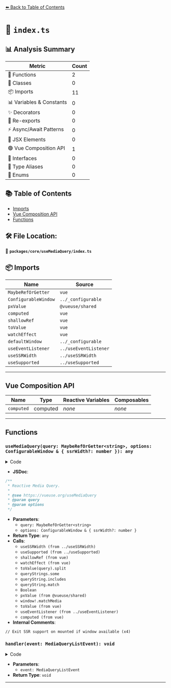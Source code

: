 [⬅️ Back to Table of Contents](../../../index.md)

# 📄 `index.ts`

## 📊 Analysis Summary

| Metric | Count |
|--------|-------|
| 🔧 Functions | 2 |
| 🧱 Classes | 0 |
| 📦 Imports | 11 |
| 📊 Variables & Constants | 0 |
| ✨ Decorators | 0 |
| 🔄 Re-exports | 0 |
| ⚡ Async/Await Patterns | 0 |
| 💠 JSX Elements | 0 |
| 🟢 Vue Composition API | 1 |
| 📐 Interfaces | 0 |
| 📑 Type Aliases | 0 |
| 🎯 Enums | 0 |

## 📚 Table of Contents

- [Imports](#imports)
- [Vue Composition API](#vue-composition-api)
- [Functions](#functions)

## 🛠️ File Location:
📂 **`packages/core/useMediaQuery/index.ts`**

## 📦 Imports

| Name | Source |
|------|--------|
| `MaybeRefOrGetter` | `vue` |
| `ConfigurableWindow` | `../_configurable` |
| `pxValue` | `@vueuse/shared` |
| `computed` | `vue` |
| `shallowRef` | `vue` |
| `toValue` | `vue` |
| `watchEffect` | `vue` |
| `defaultWindow` | `../_configurable` |
| `useEventListener` | `../useEventListener` |
| `useSSRWidth` | `../useSSRWidth` |
| `useSupported` | `../useSupported` |


---

## Vue Composition API

| Name | Type | Reactive Variables | Composables |
|------|------|-------------------|-------------|
| `computed` | computed | *none* | *none* |


---

## Functions

### `useMediaQuery(query: MaybeRefOrGetter<string>, options: ConfigurableWindow & { ssrWidth?: number }): any`

<details><summary>Code</summary>

```ts
export function useMediaQuery(query: MaybeRefOrGetter<string>, options: ConfigurableWindow & { ssrWidth?: number } = {}) {
  const { window = defaultWindow, ssrWidth = useSSRWidth() } = options
  const isSupported = useSupported(() => window && 'matchMedia' in window && typeof window.matchMedia === 'function')

  const ssrSupport = shallowRef(typeof ssrWidth === 'number')

  const mediaQuery = shallowRef<MediaQueryList>()
  const matches = shallowRef(false)

  const handler = (event: MediaQueryListEvent) => {
    matches.value = event.matches
  }

  watchEffect(() => {
    if (ssrSupport.value) {
      // Exit SSR support on mounted if window available
      ssrSupport.value = !isSupported.value

      const queryStrings = toValue(query).split(',')
      matches.value = queryStrings.some((queryString) => {
        const not = queryString.includes('not all')
        const minWidth = queryString.match(/\(\s*min-width:\s*(-?\d+(?:\.\d*)?[a-z]+\s*)\)/)
        const maxWidth = queryString.match(/\(\s*max-width:\s*(-?\d+(?:\.\d*)?[a-z]+\s*)\)/)
        let res = Boolean(minWidth || maxWidth)
        if (minWidth && res) {
          res = ssrWidth! >= pxValue(minWidth[1])
        }
        if (maxWidth && res) {
          res = ssrWidth! <= pxValue(maxWidth[1])
        }
        return not ? !res : res
      })
      return
    }
    if (!isSupported.value)
      return

    mediaQuery.value = window!.matchMedia(toValue(query))
    matches.value = mediaQuery.value.matches
  })

  useEventListener(mediaQuery, 'change', handler, { passive: true })

  return computed(() => matches.value)
}
```
</details>

- **JSDoc**:
```ts
/**
 * Reactive Media Query.
 *
 * @see https://vueuse.org/useMediaQuery
 * @param query
 * @param options
 */
```

- **Parameters**:
  - `query: MaybeRefOrGetter<string>`
  - `options: ConfigurableWindow & { ssrWidth?: number }`
- **Return Type**: `any`
- **Calls**:
  - `useSSRWidth (from ../useSSRWidth)`
  - `useSupported (from ../useSupported)`
  - `shallowRef (from vue)`
  - `watchEffect (from vue)`
  - `toValue(query).split`
  - `queryStrings.some`
  - `queryString.includes`
  - `queryString.match`
  - `Boolean`
  - `pxValue (from @vueuse/shared)`
  - `window!.matchMedia`
  - `toValue (from vue)`
  - `useEventListener (from ../useEventListener)`
  - `computed (from vue)`
- **Internal Comments**:
```
// Exit SSR support on mounted if window available (x4)
```

### `handler(event: MediaQueryListEvent): void`

<details><summary>Code</summary>

```ts
(event: MediaQueryListEvent) => {
    matches.value = event.matches
  }
```
</details>

- **Parameters**:
  - `event: MediaQueryListEvent`
- **Return Type**: `void`

---